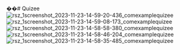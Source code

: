 ��#   Q u i z e e 
 
 ![rsz_1screenshot_2023-11-23-14-59-20-436_comexamplequizee](https://github.com/Asaduzzaman-Sohan/Quizee/assets/105585179/e838509a-f472-41c1-9677-673c60893ea6)
![rsz_1screenshot_2023-11-23-14-59-08-173_comexamplequizee](https://github.com/Asaduzzaman-Sohan/Quizee/assets/105585179/5011bc4d-4057-4815-a61e-d71ed028101d)
![rsz_1screenshot_2023-11-23-14-58-58-380_comexamplequizee](https://github.com/Asaduzzaman-Sohan/Quizee/assets/105585179/f82362ec-1698-4f61-93d4-3c03309228ba)
![rsz_1screenshot_2023-11-23-14-58-46-204_comexamplequizee](https://github.com/Asaduzzaman-Sohan/Quizee/assets/105585179/c47f2d12-b580-45b7-be10-2263301a1715)
![rsz_1screenshot_2023-11-23-14-58-35-485_comexamplequizee](https://github.com/Asaduzzaman-Sohan/Quizee/assets/105585179/80d4ede6-c498-48fc-b9d6-2e2194d38be4)
